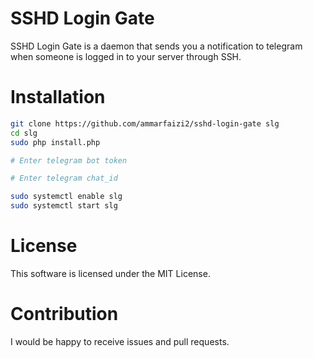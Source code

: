 # SSHD Login Gate
SSHD Login Gate is a daemon that sends you a notification to telegram when someone is logged in to your server through SSH.

# Installation
```sh
git clone https://github.com/ammarfaizi2/sshd-login-gate slg
cd slg
sudo php install.php

# Enter telegram bot token

# Enter telegram chat_id

sudo systemctl enable slg
sudo systemctl start slg
```

# License
This software is licensed under the MIT License.

# Contribution
I would be happy to receive issues and pull requests.
